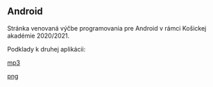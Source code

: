 ## Android 

Stránka venovaná výčbe programovania pre Android v rámci Košickej akadémie 2020/2021.

Podklady k druhej aplikácii:

[mp3](https://github.com/miroslav-opiela/vma2018-krava/blob/master/app/src/main/res/raw/cow.mp3)

[png](https://github.com/miroslav-opiela/vma2018-krava/blob/master/app/src/main/res/drawable/cow.png)
